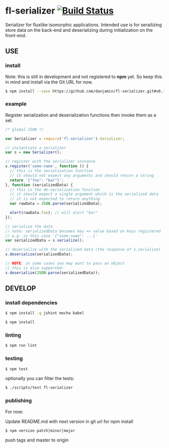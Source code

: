 # fl-serializer [![Build Status](https://travis-ci.org/danjamin/fl-serializer.svg)](https://travis-ci.org/danjamin/fl-serializer)

Serializer for fluxlike isomorphic applications. Intended use is for serailizing
store data on the back-end and deserializing during initialization on the
front-end.

## USE

### install

Note: this is still in development and not registered to **npm** yet.
      So keep this in mind and install via the Git URL for now.

```sh
$ npm install --save https://github.com/danjamin/fl-serializer.git#v0.1.1
```

### example

Register serialization and deserialization functions then invoke them as a set.

```js
/* global JSON */

var Serializer = require('fl-serializer').Serializer;

// instantiate a serializer
var s = new Serializer();

// register with the serializer instance
s.register('some-name', function () {
  // this is the serialization function
  // it should not expect any arguments and should return a string
  return '{"foo": "bar"}';
}, function (serializedData) {
  // this is the de-serialization function
  // it should expect a single argument which is the serialized data
  // it is not expected to return anything
  var rawData = JSON.parse(serializedData);

  alert(rawData.foo); // will alert "bar"
});

// serialize the data
// note: serializedData becomes key => value based on keys registered
// e.g. in this case '{"some-name": ...}'
var serializedData = s.serialize();

// deserialize with the serialized data (the response of s.serialize)
s.deserialize(serializedData);

// NOTE: in some cases you may want to pass an object
// this is also supported:
s.deserialize(JSON.parse(serializedData));
```

## DEVELOP

### install dependencies

```sh
$ npm install -g jshint mocha babel
```

```sh
$ npm install
```

### linting

```sh
$ npm run lint
```

### testing

```sh
$ npm test
```

optionally you can filter the tests:

```sh
$ ./scripts/test fl-serializer
```

### publishing

For now:

Update README.md with next version in git url for npm install

```
$ npm version patch|minor|major
```

push tags and master to origin
